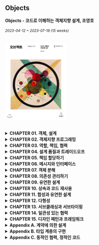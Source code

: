 ## Objects

**Objects - 코드로 이해하는 객체지향 설계, 조영호**

<small><i>2023-04-12 ~ 2023-07-19 (15 weeks)</i></small>

<br><img src="../img/Objects.jpeg" alt="Objects" width="40%" /><br>

<br>

<details>
<summary><b>CHAPTER 01. 객체, 설계</b></summary>

<br>
<a href="https://github.com/2mz1/theory/tree/main/objects/gngsn/chapter1"> 🔗 link </a>
<br>

**TL;DR**

- 소프트웨어 모듈 목적은 '제대로된 실행 동작', '변경 용이성', '코드를 읽는 사람과의 의사소통' 이다.
- 객체는 자신의 데이터를 스스로 처리하는 자율적인 존재여야 한다.
- 객체는 캡슐화를 이용해 의존성을 적절히 관리하여 결합도를 낮추는 것이다.
- 설계는 여러 방법이 될 수 있는, 트레이드오프의 산물이다.
- 훌륭한 객체지향 설계는 모든 객체들이 자율적으로 행동하며, 내일의 변경을 매끄럽게 수용할 수 있는 설계이다.

**QUESTION**

- 이해하기 쉬운 코드를 위해서라면, 아래와 같이 수정하는 게 낫지 않을까?
    1. Theater -> TicketOffice
    2. TicketOffice -> TicketBox (TicketSeller가 TicketBox를 속성으로 포함)
    3. Ticket에 Theater 위치 속성 추가 -> Audience에 moveTo 메소드 추가

- TicketSeller가 TicketOffice를 가지고 있다는 사실이 어색함
- Theater과 TicketOffice는 개별된 공간이라고 했으니, Theater를 TicketOffice라고 바꾸는 게 낫지 않을까?

<br>
</details>
<details>
<summary><b>CHAPTER 02. 객체지향 프로그래밍</b></summary>

<br>
<a href="https://github.com/2mz1/theory/tree/main/objects/gngsn/chapter2"> 🔗 link </a>
<br>

**TL;DR**
- 객체지향 패러다임 특징: 요구사항과 프로그램을 객체를 동일한 관점에서 바라볼 수 있기 때문에 도메인 개념이 프로그램 객체와 클래스로 매끄럽게 연결될 수 있음
- 프로그래머의 역할을 클래스 작성자 (class creator)와 클라이언트 프로그래머 (client programmer)로 구분
  - 클라이언트 프로그래머: 필요한 클래스들을 엮어서 애플리케이션을 빠르고 안정적으로 구축
  - 클래스 작성자: 구현 은닉 - 클라이언트 프로그래머가 내부에게 필요한 부분 만을 공개
- 객체지향 프로그램을 작성할 때는 협력의 관점에서 어떤 객체가 필요한지 결정하고, 객체들의 공통 상태와 행위를 구현하기 위해 클래스를 작성
- 객체가 다른 객체와 상호작용할 수 있는 유일한 방법은 **객체 간 메시지 전송** 뿐
- **유연한 설계**와 **이해하기 쉬운 코드 및 디버깅**은 트레이드 오프 관계: 항상 유연성과 가독성 사이에서 고민해야 함
- 추상화는 요구사항의 정책을 높은 수준에서 서술할 수 있고, 상위 정책을 쉽고 간단하게 표현함으로써 더 유연한 설계를 하게 해줌

**Impression**

- 프로그래머의 역할을 클래스 작성자 (class creator)와 클라이언트 프로그래머 (client programmer)로 구분하라
- BigDecimal: 금액이나 복잡한 숫자 계산에는 BigDecimal을 사용하는 게 분명히 좋음. 가령, 부동 소수점 관련 문제

<br>
</details>

<details>
<summary><b>CHAPTER 03. 역할, 책임, 협력</b></summary>

<br>
<a href="https://github.com/2mz1/theory/tree/main/objects/gngsn/chapter3"> 🔗 link </a>
<br>

**TL;DR**
- 객체지향 패러다임의 관점에서 핵심: 역할(role), 책임(responsibility), 협력(collaboration)
- 메시지 전송: 객체 사이의 협력을 위해 사용할 수 있는 유일한 커뮤니케이션 수단
- 협력 > 행동 > 상태: 협력은 객체 설계의 문맥(context)을 제공하며 행동, 상태를 결정
- CRC 카드 활용: 역할 식별, 책임 할당, 협력을 명시적이고 구체적인 실용적인 설계 기법
- Information Expert (정보 전문가) 패턴: 책임을 수행하는 데 필요한 정보를 가장 잘 알고 있는 전문가에게 그 책임을 할당하는 것
- 역할 / 객체: 객체가 항상 하나의 역할을 수행한다면 둘은 동일한 것, 하지만 협력에서 **하나 이상의 객체가 동일한 책임을 수행**할 수 있으면 **역할**(서로 다른 방법으로 실행할 수 있는 책임의 집합)
- 협력 (Collaboration) -- _reference_ → 역할 (Role) -- _select from_ → 객체 (Object) -- _instance of_ → 클래스 (Class)

**Impression**

- Information Expert (정보 전문가) 패턴
- 상태를 우선시 하는 게 아니라 행동이 우선시 되어 상태를 결정 (DDD와 반대되는 개념)
- Spring에서의 협력은 **DI**, 협력을 위해 DI를 사용한다.
</details>
<details>
<summary><b>CHAPTER 04. 설계 품질과 트레이드오프</b></summary>

<br>
<a href="https://github.com/2mz1/theory/tree/main/objects/gngsn/chapter4"> 🔗 link </a>
<br>

**TL;DR**
- 좋은 설계란 오늘의 기능을 수행하면서 내일의 변경을 수용할 수 있는 설계이다.
- 객체지향 프로그램을 통해 전반적으로 얻을 수 있는 장점은 오직 설계 과정 동안 캡슐화를 목표로 인식할 때만 달성될 수 있다.
- 추측의 의한 설계 전략은 접근자와 수정자에 과도하게 의존하게 하는 설계 방식이다.
- 결론: 데이터 중심의 설계는 **너무 이른 시기에 데이터에 대해 고민**하기 때문에 **캡슐화에 실패**
- 객체의 구현을 먼저 결정하고 협력을 고민하기 때문에 이미 구현된 객체의 인터페이스를 억지로 끼워맞출 수 밖에 없다.

<br>
</details>
<details>
<summary><b>CHAPTER 05. 책임 할당하기</b></summary>

<br>
<a href="https://github.com/2mz1/theory/tree/main/objects/gngsn/chapter5"> 🔗 link </a>
<br>

**TL;DR**
- **GRASP Pattern**: General Responsibility Assignment Software Pattern, 책임 할당을 위한 소프트웨어 패턴
  - : 책임을 수행하는 데 필요한 메시지를 결정하고, 책임을 수행할 정보 전문가에게 책임을 할당하라
  - **INFORMATION EXPERT 패턴**: 책임을 정보 전문가(책임을 수행하는 데 필요한 정보를 가지고 있는 객체)에게 할당하라
  - **LOW COUPLING 패턴**: 설계의 전체적인 결합도가 낮게 유지되도록 책임을 할당하라
  - **HIGH COHESION 패턴**: 높은 응집도를 유지할 수 있게 책임을 할당하라
  - **CREATOR 패턴**: 연결되거나 관련될 필요가 있는 객체에게 객체 생성 책임을 할당하라 (잘 알고 있거나/어차피 사용해야 하는 객체)
  - **POLYMORPHISM 패턴**: 타입을 명시적으로 정의하고 각 타입에 다형적으로 행동하는 책임을 할당하라
  - **PROTECTED VARIATIONS 패턴**: 변화가 예상되는 불안정한 지점들을 식별하고 그 주위에 안정된 인터페이스를 형성하도록 책임을 할당하라
- **리팩터링을 고려할 시점 2가지**
  - 클래스의 속성이 서로 다른 시점에 초기화되거나 일부만 초기화된다는 것은 응집도가 낮다는 증거
  - 메서드들이 사용하는 속성에 따라 그룹이 나뉜다면 클래스의 응집도가 낮다는 증거
- 주석을 추가하는 대신 **메서드를 작게 분해**해서 각 메서드의 **응집도를 높여라**
  - Benefit: 재활용될 확률 증가 / 메소드 이름으로 주석을 읽는 느낌을 줌 / 오버라이딩하기 용이
- 처음부터 책임 주도 설계 방법을 따르는 것보다 동작하는 **코드를 작성한 후, 리팩터링하는 것이 더 훌륭한 결과물을 낳을 수도 있음**

<br>
</details>
<details>
<summary><b>CHAPTER 06. 메시지와 인터페이스</b></summary>

<br>
<a href="https://github.com/2mz1/theory/tree/main/objects/gngsn/chapter6"> 🔗 link </a>
<br>

**TL;DR**
- **Law of Demeter**: 디미터 법칙. 객체의 내부 구조에 강하게 결합되지 않도록 **협력 경로를 제한**하라
  - Use only one dot.
  - 특정 조건의 클래스에게만 메시지 전송: **① 메서드의 인자**로 전달된 클래스, **② 해당 메서드를 가진 클래스** 자체, **③ 해당 메서드를 가진 클래스의 인스턴스 변수 클래스**
  - Shy Code: 부끄럼타는 코드, 디미터 법칙에서 보이는 패턴, 불필요한 어떤 것도 다른 객체에게 보여주지 않으며, 다른 객체의 구현에 의존하지 않는 코드
  - Train Wreck: 기차 충돌, 디미터 법칙 위반 패턴, 여러 대의 기차가 한 줄로 늘어진 것처럼 보이는 코드로 내부 구현이 외부로 노출됐을 때 나타나는 전형적인 형태.
- **Tell, Don't Ask**: 묻지 말고 시켜라. **객체의 내부 구조를 묻는 메시지**가 아니라 **수신자에게 무언가를 시키는 메시지**를 강조하는 법칙
- **의도를 드러내는 선택자(Intention Revealing Selector)**: 무엇을 하느냐에 따라 메서드의 이름을 짓는 패턴
- **명령-쿼리 분리**
  - Command: 객체의 **상태를 수정**하는 오퍼레이션
  - Query: 객체와 관련된 **정보를 반환**하는 오퍼레이션
- 원칙을 맹신하지 마라, **원칙이 적절한 상황과 부적절한 상황을 판단할 수 있는 안목을 길러라.**
- Design By Contract: 계약에 의한 설계. 협력을 위해 클라이언트와 서버가 준수해야 하는 제약을 코드 상에 명시적으 로 표현하고 강제할 수 있는 방법

<br>
</details>
<details>
<summary><b>CHAPTER 07. 객체 분해</b></summary>

<br>
<a href="https://github.com/2mz1/theory/tree/main/objects/gngsn/chapter7"> 🔗 link </a>
<br>

**TL;DR**
- 추상화: 불필요한 정보를 제거하고 현재의 문제 해결에 필요한 핵심만 남기는 작업
- 분해(decomposition): 큰 문제를 해결 가능한 작은 문제로 나누는 작업
- 소프트웨어는 **데이터**를 이용해 정보를 표현하고 **프로시저**를 이용해 데이터를 조작
  - 프로시저 추상화: = 기능 분해, 알고리즘 분해. 소프트웨어가 무엇을 해야 하는지를 추상화.
  - 데이터 추상화: 소프트웨어가 무엇을 알아야 하는지를 추상화
- 모듈은 퍼블릭 인터페이스를 외부에 제공해서 복잡성과 변경 가능성을 감춰야 한다.
- 클래스는 절차를 추상화(procedural abstraction), 추상 데이터 타입은 타입을 추상화(type abstraction).
- 추상 데이터 타입과 객체지향 설계의 유용성은 설계에 요구되는 변경의 압력이 '타입 추가'에 관한 것인지, 아니면 '오퍼레이션 추가'에 관한 것인지에 따라 달라짐
  - 변경의 압력이 **타입 추가하는 것**이라면 더 강한 경우에는 객체지향
  - 변경의 압력이 **오퍼레이션을 추가하는 것**이라면 추상 데이터 타입

<br>
</details>
<details>
<summary><b>CHAPTER 08. 의존성 관리하기</b></summary>

<br>
<a href="https://github.com/2mz1/theory/tree/main/objects/gngsn/chapter8"> 🔗 link </a>
<br>

**TL;DR**

- 의존성 전이: 의존하는 대상의 의존성에 대해서도 연쇄적으로 의존하게 되는 것
  - **직접 의존성**(direct dependency): 한 요소가 다른 요소에 직접 의존하는 경우
  - **간접 의존성**(indirect dependency): 직접적인 관계는 존재하지 않지만 의존성 전이에 의해 영향이 전파되는 경우
- **컴파일타임 의존성**: 클래스(작성한 코드)의 구조
- **런타임 의존성**: 객체 사이의 의존성
- 컨텍스트 독립성: 각 객체가 해당 객체를 실행하는 시스템에 관해 아무것도 알지 못하도록 함
  - 클래스가 사용 될 **특정 문맥**에 **최소한의 가정만**으로 이뤄져 있다면 **다른 문맥에서 재사용하기가 더 수월**
- 의존성 해결을 위한 방법: 생성자, setter 메서드, 메서드 실행 인자
- 결합도의 정도: 한 요소가 자신이 의존하고 있는 **다른 요소에 대해 알고 있는 정보의 양**으로 결정
- 경계해야 할 것은 의존성 자체가 아니라 의존성을 감추는 것
- new는 해롭다: 외부로부터 이미 생성된 인스턴스를 전달받자
- 선언적인 정의: 작은 객체들의 행동을 조합함으로써 새로운 행동을 이끌어낼 수 있는 설계
  - 방법(how)이 아니라 목적(what)에 집중할 수 있어 시스템의 행위를 변경에 용이

<br>
</details>

<details>
<summary><b>CHAPTER 09. 유연한 설계 </b></summary>

<br>
<a href="https://github.com/2mz1/theory/tree/main/objects/gngsn/chapter9"> 🔗 link </a>
<br>

**TL;DR**

- **개방-폐쇄 원칙**
  - 정의: 소프트웨어 개체는 확장에 대해 열려 있어야 하고, 수정에 대해서는 닫혀 있어야 한다.
  - 개방-폐쇄 원칙을 따르는 설계: **컴파일타임 의존성은 유지**하면서, **런타임 의존성의 가능성을 확장하고 수정할 수 있는 구조**.
- 생성과 사용을 분리하라 (separating use from creation)
- **FACTORY**: 생성과 사용을 분리하기 위해 객체 생성에 특화된 객체.
- 추가하려는 행동을 책임질만한 도메인 개념이 존재하지 않는다면, PURE FABRICATION을 추가하고 책임을 할당하라.
  - **PURE FABRICATION**: 순수한 가공물. 책임을 할당하기 위해 창조되는 **도메인과 무관한 인공적인 객체**.
  - 도메인 개념의 객체와 순수하게 창조된 가공의 객체들이 모여 자신의 역할과 책임을 다하고 조화롭게 협력하는 애플리케이션을 설계하는 것이 목표여야 한다.
- **SERVICE LOCATOR 패턴**: 의존성을 해결할 객체들을 보관하는 저장소. SERVICE LOCATOR 에게 의존성을 해결해줄 것을 요청. (의존성을 감춘다는 큰 단점, 글쓴이의 지양 패턴)
- **SEPARATED INTERFACE 패턴**: 인터페이스와 그 구현을 별개의 패키지에 위치시키는 패턴.
- 잘 설계된 객체지향 애플리케이션에서는 **인터페이스의 소유권을 서버가 아닌 클라이언트에 위치**시킨다.

<br>
</details>
<details>
<summary><b>CHAPTER 10. 상속과 코드 재사용 </b></summary>

<br>
<a href="https://github.com/2mz1/theory/tree/main/objects/gngsn/chapter10"> 🔗 link </a>
<br>

**TL;DR**

- 요구사항이 변경됐을 때 두 코드를 함께 수정해야 한다면 이 코드는 중복 (함께 수정할 필요가 없다면 중복이 아님)
- DRY 원칙: '반복하지 마라'라는 뜻의 Don't Repeat Yourself 의 첫 글자를 모아 만든 용어로 간단히 말해 동일한 지식을 중복하지 말라는 것
- 취약한 기반 클래스 문제: 상속 관계로 연결된 자식 클래스가 부모 클래스의 변경에 취약해지는 현상
- 메서드 오버라이딩의 오작용 문제: 클래스 상속을 위해서는 클래스를 설계하고 문서화해야 하며, 그렇지 않은 경우에는 상속을 금지해야함
- 차이에 의한 프로그래밍: 중복 코드를 제거하고 코드를 재사용하는 것
- 상속의 오용과 남용은 애플리케이션을 이해하고 확장하기 어렵게 만듦, 정말로 필요한 경우에만 상속을 사용.

<br>
</details>
<details>
<summary><b>CHAPTER 11. 합성과 유연한 설계 </b></summary>

<br>
<a href="https://github.com/2mz1/theory/tree/main/objects/gngsn/chapter11"> 🔗 link </a>
<br>

**TL;DR**

- **상속**: is-a 관계. 부모 클래스와 자식 클래스 사이의 의존성이 **컴파일타임**에 해결
- **합성**: has-a 관계. 부모 클래스와 자식 클래스 사이의 의존성이 **런타임**에 해결
- **상속의 단점**: ① 불필요한 인터페이스 상속 ② 메서드 오버라이딩의 오작용 ③ 부모 클래스와 자식 클래스의 동시 수정 필요
- **'상속 → 합성'** 변경 방법: 자식 클래스에 선언된 상속 관계를 제거, 부모 클래스의 인스턴스를 자식 클래스의 인스턴스 변수로 선언
- **포워딩 메서드 (forwarding method)**: 동일한 메서드를 호출하기 위해 추가된 메서드
- **몽키 패치(Monkey Patch)**: 현재 실행 중인 환경에만 영향을 미치도록 지역적으로 코드를 수정하거나 확장하는 것
- **훅 메서드(hook method)**: 추상 메서드와 동일하게 자식 클래스에서 오버라이딩할 의도로 메서드를 추가했지만 편의를 위해 기본 구현을 제공하는 메서드
- **클래스 폭발(class explosion)**: 상속의 남용으로 하나의 기능을 추가하기 위해 필요 이상으로 많은 수의 클래스를 추가 해야 하는 경우

<br>
</details>
<details>
<summary><b>CHAPTER 12. 다형성 </b></summary>

<br>
<a href="https://github.com/2mz1/theory/tree/main/objects/gngsn/chapter12"> 🔗 link </a>
<br>

**TL;DR**

- **다형성(Polymorphism)**: 그리스어의 'poly(많은)'와 'morph(형태)'의 합성어로 '많은 형태를 가질 수 있는 능력'.
  - **임시 다형성** _Ad Hoc Polymorphism_
    - **오버로딩 다형성** _Overloading Polymorphism_: 하나의 클래스 안에 동일한 이름의 메서드가 존재하는 경우
    - **강제 다형성** _Coercion Polymorphism_: **동일한 연산자를 다양한 타입에 사용**할 수 있는 방식 (ex. `+` 연산자)
  - **유니버설 다형성** _Universal Polymorphism_
    - **매개변수 다형성** _Parametric Polymorphism_: 사용하는 시점에 구체적인 타입을 지정하는 방식.  (ex. 제네릭 프로그래밍)
    - **포함 다형성** _Inclustion Polymorphism_: 흔히 '다형성' 라고 지칭되는 개념. 메시지가 동일하더라도 수신한 객체의 타입에 따라 실제로 수행되는 행동이 달라지는 능력
- **상속의 목적**: 코드 재사용이 아니라 다형성을 위한 **서브타입 계층을 구축**하는 것
  - **데이터 관점**의 상속: 자식 클래스의 인스턴스 안에 부모 클래스의 인스턴스를 포함하는 개념
  - **행동 관점**의 상속: 부모 클래스가 정의한 일부 메서드를 자식 클래스의 메서드로 포함시키는 개념
- **업캐스팅** _upcasting_: 부모 클래스 타입으로 선언된 변수에 자식 클래스의 인스턴스를 할당하는 것이 가능.
- **동적 바인딩** _dynamic binding_: 선언된 변수의 타입이 아니라 메시지를 수신하는 객체의 타입에 따라 실행되는 메서드가 결정. (메시지 처리 메서드를 컴파일 시점이 아니라 실행 시점에 결정하기 때문에 가능)
- **다운캐스팅** _downcasting_: 반대로 부모 클래스의 인스턴스를 자식 클래스 타입으로 변환하기 위해서는 명시적인 타입 캐스팅
- **프로토타입** _prototype_: 클래스가 아닌 객체를 이용해서도 상속을 흉내 낼 수 있음
- 중요한 것은 **클래스 기반의 상속**과 **객체 기반의 위임** 사이에 **기본 개념과 메커니즘을 공유한다는 점**

<br>
</details>
<details>
<summary><b>CHAPTER 13. 서브클래싱과 서브타이핑 </b></summary>

<br>
<a href="https://github.com/2mz1/theory/tree/main/objects/gngsn/chapter13"> 🔗 link </a>
<br>

**TL;DR**
- 상속의 목적: ① 타입 계층을 구현하는 것, ② 코드 재사용
- 상속을 사용하는 일차적인 목표는 코드 재사용이 아니라 타입 계층을 구현하는 것이어야 함
- 타입의 구성
  - **심볼(symbol)**: 타입에 이름을 붙인 것
  - **내연(intension)**: 타입의 정의로서 타입에 속하는 **객체들이 가지는 공통적인 속성이나 행동**
  - **외연(extension)**: 타입에 속하는 객체들의 집합
- 상속을 사용할 2가지 조건
  1. is-a 관계를 모델링하는 상속 관계 : **"타입 S는 타입 T다(S is-a T)"** 를 만족할 때 적용 가능
  2. 클라이언트 입장에서 부모 클래스의 타입으로 자식 클래스를 사용 가능할 때
- **행동 호환성**: 타입의 이름 사이에 개념적으로 어떤 연관성이 있다고 하더라도 **행동에 연관성이 없다면 is-a 관계를 사용하지 말아야 함**
- **인터페이스 분리 원칙 (Interface Segregation Principle, ISP)**: 인터페이스를 클라이언트의 기대에 따라 분리함으로써 변경에 의해 영향을 제어하는 설계 원칙
- **서브클래싱 & 서브타이핑**
  - **서브클래싱(subclassing)**: 다른 클래스의 코드를 재사용할 목적으로 상속을 사용하는 경우
  - **서브타이핑(subtyping)**: 타입 계층을 구성하기 위해 상속을 사용하는 경우
- **클래스 상속 vs 인터페이스 상속**
  - **클래스 상속**: 객체의 구현을 정의할 때 이미 정의된 객체의 구현을 바탕으로 함. 코드 공유의 방법
  - **인터페이스 상속**: 서브 타이핑. 객체가 다른 곳에서 사용될 수 있음을 의미
- is-a 관계로 표현된 문장을 볼 때마다 문장 앞에 "**클라이언트 입장에서**"라는 말을 붙여서 생각하라.

<br>
</details>
<details>
<summary><b>CHAPTER 14. 일관성 있는 협력 </b></summary>

<br>
<a href="https://github.com/2mz1/theory/tree/main/objects/gngsn/chapter14"> 🔗 link </a>
<br>

**TL;DR**
- 일관성 있는 개발은 **설계 비용을 감소**시키고 **이해하기 쉬운 코드**를 이끌어 냄
- 비일관성은 **새로운 구현을 추가**하거나, **기존의 구현을 이해해야 하는 상황**에서 어려움을 겪게 함
- **일관성 있는 설계를 만드는 방법**
  1. 다양한 설계 경험을 익히는 것
  2. 널리 알려진 디자인 패턴을 학습하고 변경이라는 문맥 안에서 디자인 패턴을 적용해 보는 것
  3. 기본 지침을 따르는 것 (변하는 개념을 변하지 않는 개념으로부터 분리하라, 변하는 개념을 캡슐화하라)
- 클래스는 단일 책임 원칙에 따라 명확히 단 하나의 이유에 의해서만 변경돼야 하고 클래스 안의 모든 코드는 함께 변경돼야 함
  - 큰 메서드 안에 뭉쳐있던 조건 로직들을 **변경의 압력에 맞춰** 작은 클래스들로 분리하고 나면, 인스턴스들 사이의 협력 패턴에 일관성을 부여하기가 더 쉬워짐
  - **유사한 행동을 수행하는 작은 클래스**들이 역할이라는 추상화로 묶이고, 역할 사이에서 이뤄지는 **협력 방식이 전체 설계의 일관성을 유지**할 수 있기 때문
- 캡슐화란 단지 데이터 은닉을 의미하는 것이 아니라, **코드 수정으로 인한 파급효과를 제어할 수 있는 모든 기법**이 캡슐화의 일종
- 캡슐화의 다양한 종류
  - **데이터 캡슐화**: 내부에 관리하는 데이터를 캡슐화
  - **메서드 캡슐화**: 클래스의 내부 행동을 캡슐화
  - **객체 캡슐화**: 객체와 객체 사이의 관계를 캡슐화 (객체 캡슐화는 합성을 의미)
  - **서브타입 캡슐화**: 서브타입의 종류를 캡슐화 (서브타입 캡슐화는 다형성 기반)
- **일관성 있는 협력을 위한 캡슐화 방법**
  1. 변하는 부분을 분리해서 타입 계층을 만든다
  2. 변하지 않는 부분의 일부로 타입 계층을 합성한다
- 개념적 무결성(Conceptual Integrity): 협력을 설계하고 있다면 항상 기존의 협력 패턴을 따를 수는 없는지 고민하라.
  - 유사한 기능에 대해 유사한 협력 패턴을 적용하는 것은 객체지향 시스템에서 **개념적 무결성(Conceptual Integrity)** 을 유지할 수 있는 가장 효과적인 방법
- 유사한 기능에 대한 변경이 지속적으로 발생하고 있다면 패턴을 찾아라
  - 변경을 캡슐화할 수 있는 적절한 추상화를 찾은 후, 이 추상화에 변하지 않는 공통적인 책임을 할당하라.
  - 현재의 구조가 변경을 캡슐화하기에 적합하지 않다면 코드를 수정하지 않고도 원하는 변경을 수용할 수 있도록 **협력과 코드를 리팩터링하라**.

<br>
</details>
<details>
<summary><b>CHAPTER 15. 디자인 패턴과 프레임워크 </b></summary>

<br>
<a href="https://github.com/2mz1/theory/tree/main/objects/gngsn/chapter15"> 🔗 link </a>
<br>

**TL;DR**

- **패턴**
  - 공통으로 사용할 수 있는 역할, 책임, 협력의 템플릿
  - 패턴은 출발점이다: 특정한 설계 이슈를 해결하기 위해 적절한 디자인 패턴을 이용해 설계를 시작하지만, **패턴이 설계의 목표가 돼서는 안 됨**
- **패턴 종류**
  - **아키텍처 패턴 ( Architecture Pattern )**
    - 미리 정의된 서브시스템들을 제공하고, 각 서브시스템들의 책임을 정의 하며, 서브시스템들 사이의 관계를 조직화하는 규칙과 가이드라인을 포함
  - **분석 패턴 ( Analysis Pattern )**
    - 도메인 내 개념적인 문제를 해결하는 데 초점을 두며, 업무 모델링 시에 발견되는 공통적인 구조를 표현하는 개념들의 집합 _- Fowler_
  - **디자인 패턴( Design Pattern )**
    - 다양한 변경을 다루기 위해 반복적으로 재사용할 수 있는 설계의 묶음
  - **이디엄( Idiom )**
    - 특정 언어의 기능을 사용해 컴포넌트, 혹은 컴포넌트 간의 특정 측면을 구현하는 방법을 서술 _- Buschman_
- **패턴 만능주의**: 패턴을 익힌 후에는 모든 설계 문제를 패턴으로 해결하려고 시도하곤 한다. _- 조슈아 케리에브스키, Kerievsky_
  - 패턴 구조를 맹목적으로 따르려 하면 불필요하게 복잡하고, 난해하며, 유지보수하기 어려운 시스템을 낳음
- **프레임워크**
  - 추상 클래스나 인터페이스를 정의하고 인스턴스 사이의 상호작용을 통해 시스템 전체 혹은 일부를 구현해 놓은 재사용 가능한 설계
  - 애플리케이션 개발자가 현재의 요구사항에 맞게 커스터마이징할 수 있는 애플리케이션의 골격 (skeleton)
- **제어 역전 (Inversion of Control) 원리**
  - 할리우드(Hollywood) 원리, 프레임워크가 애플리케이션에 속하는 서브클래스의 메서드를 호출
- 훅 (hook)
  - 프레임워크에서는 일반적인 해결책만 제공하고 애플리케이션에 따라 달라질 수 있는 특정한 동작은 비워두는데, 그리고 이렇게 완성되지 않은 채로 남겨진 동작

<br>
</details>
<details>
<summary><b>Appendix A. 계약에 의한 설계 </b></summary>

<br>
<a href="https://github.com/2mz1/theory/tree/main/objects/gngsn/appendixA"> 🔗 link </a>
<br>

**TL;DR**

- **계약에 의한 설계(Design By Contract, DBC)**
  - > - 협력에 참여하는 각 객체는 계약으로부터 이익을 기대하고 이익을 얻기 위해 **의무를 이행** ①
    >
    > - 협력에 참여하는 각 객체의 이익과 의무는 객체의 **인터페이스 상에 문서화** ②
    - ② 의도를 드러내는 인터페이스: 오퍼레이션이 클라이언트에게 **어떤 것을 제공하려고 하는지를 충분히 설명할 수 있음**
    - ① 계약은 여기서 한걸음 더: 위의 내용과 더불어 **협력하는 클라이언트는 정상적인 상태를 가진 객체와 협력해야 함**
  - 두 계약 당사자들에 대해, **한쪽의 의무가 반대쪽의 권리가 된다**
    - 한쪽이라도 계약서에 명시된 내용을 위반한다면 계약은 정상적으로 완료되지 않음
- **계약에 의한 설계를 구성하는 세 가지 요소**
  - **사전조건(precondition)**
    - 메서드가 정상적으로 실행되기 위해 만족해야 하는 조건
    - 메서드의 요구사항을 명시
    - 사전조건을 만족시키는 것은 메서드를 실행하는 클라이언트의 의무다.
  - **사후조건(postcondition)**
    - 메서드가 실행된 후에 클라이언트에게 보장해야 하는 조건
    - 메서드의 **인스턴스 변수의 상태**, **메서드에 전달된 파라미터의 값이 올바르게 변경됐는지**, **반환값이 올바른지**를 검증
    - 사후조건을 만족시키는 것은 서버의 의무
  - **불변식(invariant)**
    - 항상 참이라고 보장되는 서버의 조건
    - 실행 중에는 불변식을 만족시키지 못할 수도 있지만, 메서드를 실행하기 전이나 종료된 후에 불변식은 항상 참이어야 함
    - 사전조건과 사후조건에 추가되는 공통의 조건
- **리스코프 치환 원칙**을 만족시키기 위해서는 서브타입이 클라이언트와 슈퍼타입 간에 체결된 계약을 준수해야 함
  1. **계약 규칙** _contract rules_: 슈퍼타입과 서브타입 사이의 사전조건, 사후조건, 불변식에 대해 서술할 수 있는 제약에 관한 규칙
    - > - 서브타입에 더 강력한 사전조건을 정의할 수 없다.
      > - 서브타입에 더 완화된 사후조건을 정의할 수 없다.
      > - 슈퍼타입의 불변식은 서브타입에서도 반드시 유지돼야 한다.
  2. **가변성 규칙** _variance rules_: 파라미터와 리턴 타입의 변형과 관련된 규칙
    - > - 서브타입의 메서드 파라미터는 반공변성을 가져야 한다.
      > - 서브타입의 리턴 타입은 공변성을 가져야 한다.
      > - 서브타입은 슈퍼타입이 발생시키는 예외와 다른 타입의 예외를 발생시켜서는 안 된다.
- **진정한 서브타이핑 관계를 만들고 싶다면,**
  - 서브타입에 **더 강화된 사전조건**이나 **더 완화된 사후조건**을 정의해서는 안 되며,
  - 슈퍼타입의 **불변식을 유지**하기 위해 항상 노력해야 하며,
  - 서브타입에서 **슈퍼 타입에서 정의하지 않은 예외를 던져서는 안됨**

<br>
</details><details>
<summary><b>Appendix B. 타입 계층의 구현 </b></summary>

<br>
<a href="https://github.com/2mz1/theory/tree/main/objects/gngsn/appendixB"> 🔗 link </a>
<br>

**TL;DR**

- 타입 계층을 구현하는 동시에 다형성을 구현하는 방법임
- 타입 계층을 구현한다고 해서, 서브타이핑 관계가 보장되는 것은 아님
  - 올바른 타입 계층: 리스코프 치환 원칙을 준수 (리스코프 치환 원칙을 준수하는 책임은 본인에게 있음, _13장_.)
- 객체지향 언어에서 클래스를 **사용자 정의 타입 (user-defined data type)** 이라고 부름
  - 타입은 객체의 퍼블릭 인터페이스 - 결과적으로 클래스는 **객체의 타입과 구현을 동시에 정의하는 것**
- **인터페이스 상속**의 장점 (↔ 클래스 상속)
  1. _다중 상속의 딜레마에 빠지지 않을 수 있음_
  2. _단일 상속 계층으로 인한 결합도 문제도 피할 수 있음_
- **골격 구현 추상 클래스( skeletal implementation abstract class )**
  - 인터페이스를 이용해 타입을 정의하면 **다중 상속 문제를 해결**할 수 있지만 **중복 코드를 제거하기 어려움**
  - **추상 클래스**: **타입을 정의**하면서 **코드 중복을 방지**하도록 정의
    **인터페이스와 추싱클래스를 결합하여 타입을 정의할 때의 장점**
  - 다양한 구현 방법이 필요할 경우 새로운 추상 클래스를 추가해서 쉽게 해결 가능.
  - 부모 클래스가 이미 있어도, 인터페이스를 통해 새로운 타입으로 쉽게 확장 가능.
- 설계가 복잡할 경우 (상속 계층에 얽매이지 않는 타입 계층을 요구한다면):
- 인터페이스로 타입을 정의하고, 추상 클래스로 기본 구현을 제공해서 중복 코드를 제거하라
  - 복잡하지 않다면: 인터페이스나 추상 클래스 둘 중 하나만 사용
- **덕 타이핑**
  - 어떤 대상의 **행동**이 오리와 같다면 그것을 오리라는 타입으로 취급해도 무방하다는 것
- **디폴트 메서드( default method )**
  - **자바에서 믹스인을 구현할 수 있는 기능**
  - 인터페이스에 메서드의 기본 구현을 추가하는 것을 허용
  - '추상 클래스가 제공하는 코드 재사용성 + 특정한 상속 계층에 얽매이지 않는 인터페이스'의 장점 유지
- **디폴트 메서드가 가지는 한계**
  - 디폴트 메서드에서 호출하는 메서드들이 인터페이스에 정의되어 있음 → 클래스 안에서 **퍼블릭 메서드**로 구현해야 함

<br>
</details><details>
<summary><b>Appendix C. 동적인 협력, 정적인 코드 </b></summary>

<br>
<a href="https://github.com/2mz1/theory/tree/main/objects/gngsn/appendixC"> 🔗 link </a>
<br>

**TL;DR**

- **객체지향 프로그램을 작성하기 위한 두 가지 모델:**
  - **동적 모델(dynamic model)**
    - 프로그램 실행 구조를 표현하는 움직이는 모델
    - **객체**와 **협력**으로 구성
  - **정적 모델 (static model)**
    - 코드의 구조를 담는 고정된 모델
    -  **타입**과 **관계**로 구성
- **도메인 모델 (domain model)**: 사용자가 프로그램을 사용하는 대상 영역에 대한 지식을 선택적으로 단순화하고 의식적으로 구조화한 형태
  - 소프트웨어 제작에 필요한 **개념의 이름과 의미, 그리고 관계에 대한 힌트를 제공하는 역할**로 끝나야 함, 목적이 되면 안됨
- **객체지향 분석 설계**: 소프트웨어의 도메인에 대해 고민하고 **도메인 모델**을 기반으로 소프트웨어를 구축하라
  - 개념과 소프트웨어 사이의 표현적 차이를 줄일 수 있음
  - 이해하고 수정하기 쉬운 소프트웨어를 만들 수 있음
- **수정이 용이한 코드**: 응집도가 높고, 결합도가 낮으며, 단순해서 쉽게 이해할 수 있는 코드 (4장, 5장 참고)
- **유연한 코드**: 동일한 코드를 이용해 다양한 컨텍스트에서 동작 가능한 협력을 만들 수 있는 코드 (객체 사이의 다양한 조합을 지원해야 함, 8장 참고)
- **TYPE OBJECT 패턴**: 어떤 인스턴스가 다른 인스턴스의 타입을 표현하는 방법
- **도메인 모델**
  - 도메인 안에 존재하는 **개념과 관계를 표현**해야 하지만, **최종 모습**은 객체의 **행동과 변경**에 기반해야 하며 **코드의 구조를 반영**해야 함.
  - 중요한 건, 도메인의 개념뿐만 아니라 **코드도 함께 이해될 수 있는 구조**를 찾는 것
- 객체지향 패러다임에 대한 흔한 오해와는 다르게 분석 모델과 설계 모델, 구현 모델 사이에 어떤 차이점도 존재하지 않으며, 모두 **행동과 변경이라는 요소에 영향을 받으며 전체 개발 주기 동안 동일한 모양을 지녀야 함**


<br>
</details>
<br><br>